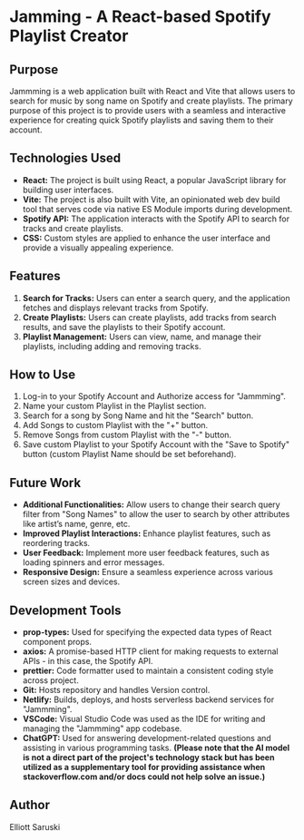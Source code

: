 # Jamming - A React-based Spotify Playlist Creator

## Purpose
Jammming is a web application built with React and Vite that allows users to search for music by song name on Spotify and create playlists. The primary purpose of this project is to provide users with a seamless and interactive experience for creating quick Spotify playlists and saving them to their account.

## Technologies Used
- **React:** The project is built using React, a popular JavaScript library for building user interfaces.
- **Vite:** The project is also built with Vite, an opinionated web dev build tool that serves code via native ES Module imports during development.
- **Spotify API:** The application interacts with the Spotify API to search for tracks and create playlists.
- **CSS:** Custom styles are applied to enhance the user interface and provide a visually appealing experience.

## Features
1. **Search for Tracks:** Users can enter a search query, and the application fetches and displays relevant tracks from Spotify.
2. **Create Playlists:** Users can create playlists, add tracks from search results, and save the playlists to their Spotify account.
3. **Playlist Management:** Users can view, name, and manage their playlists, including adding and removing tracks.

## How to Use
1. Log-in to your Spotify Account and Authorize access for "Jammming".
2. Name your custom Playlist in the Playlist section.
3. Search for a song by Song Name and hit the "Search" button.
4. Add Songs to custom Playlist with the "+" button.
5. Remove Songs from custom Playlist with the "-" button.
6. Save custom Playlist to your Spotify Account with the "Save to Spotify" button (custom Playlist Name should be set  beforehand).

## Future Work
- **Additional Functionalities:** Allow users to change their search query filter from "Song Names" to allow the user to search by other attributes like artist’s name, genre, etc.
- **Improved Playlist Interactions:** Enhance playlist features, such as reordering tracks.
- **User Feedback:** Implement more user feedback features, such as loading spinners and error messages.
- **Responsive Design:** Ensure a seamless experience across various screen sizes and devices.

## Development Tools
- **prop-types:** Used for specifying the expected data types of React component props.
- **axios:** A promise-based HTTP client for making requests to external APIs - in this case, the Spotify API.
- **prettier:** Code formatter used to maintain a consistent coding style across project.
- **Git:** Hosts repository and handles Version control.
- **Netlify:** Builds, deploys, and hosts serverless backend services for "Jammming".
- **VSCode:** Visual Studio Code was used as the IDE for writing and managing the "Jammming" app codebase.
- **ChatGPT:** Used for answering development-related questions and assisting in various programming tasks. **(Please note that the AI model is not a direct part of the project's technology stack but has been utilized as a supplementary tool for providing assistance when stackoverflow.com and/or docs could not help solve an issue.)**

## Author
Elliott Saruski
